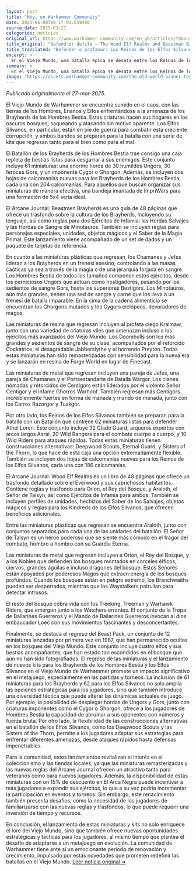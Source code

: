 ```yaml
---
layout: post
title: "Hoy, en Warhammer Community"
date: 2025-06-08T00:17:01.559480
source_date: 2025-03-27
categories: noticias
original_url: https://www.warhammer-community.com/en-gb/articles/thbon3tc/defend-or-defile-the-wood-elf-realms-and-beastman-brayherds-battle-for-the-forests-of-the-old-world/
title_original: "Defend or defile – The Wood Elf Realms and Beastman Brayherds battle for the forests of the Old World - Warhammer Community"
title_translated: "Defender o profanar: Los Reinos de los Elfos Silvanos y las Manadas de Bestias luchan por los bosques del Viejo Mundo"
excerpt: >
  En el Viejo Mundo, una batalla épica se desata entre los Reinos de los Elfos Silvanos y las temibles Manadas de Bestias. Mientras el caos amenaza con consumir los bosques sagrados, los elfos se preparan para defender su hogar contra las criaturas bestiales que buscan profanar su tierra. Con nuevos kits de miniaturas y guías detalladas, los jugadores pueden sumergirse en esta lucha titánica, eligiendo entre proteger la naturaleza o unirse a las hordas salvajes. ¡Descubre quién prevalecerá en esta guerra por el control de los ancestrales bosques!
summary: >
  En el Viejo Mundo, una batalla épica se desata entre los Reinos de los Elfos Silvanos y las temibles Manadas de Bestias. Mientras el caos amenaza con consumir los bosques sagrados, los elfos se preparan para defender su hogar contra las criaturas bestiales que buscan profanar su tierra. Con nuevos kits de miniaturas y guías detalladas, los jugadores pueden sumergirse en esta lucha titánica, eligiendo entre proteger la naturaleza o unirse a las hordas salvajes. ¡Descubre quién prevalecerá en esta guerra por el control de los ancestrales bosques!
image: "https://assets.warhammer-community.com/the-old-world-banner-test.jpg"
---
```


*Publicado originalmente el 27-mar-2025.*

El Viejo Mundo de Warhammer se encuentra sumido en el caos, con las tierras de los Hombres, Enanos y Elfos enfrentándose a la amenaza de los Brayherds de los Hombres Bestia. Estas criaturas hacen sus hogares en los oscuros bosques, saqueando y atacando sin motivo aparente. Los Elfos Silvanos, en particular, están en pie de guerra para combatir esta creciente corrupción, y ambos bandos se preparan para la batalla con una serie de kits que regresan tanto para el bien como para el mal.

El Batallón de los Brayherds de los Hombres Bestia trae consigo una caja repleta de bestias listas para desgarrar a sus enemigos. Este conjunto incluye 61 miniaturas: una enorme horda de 30 humildes Ungors, 30 feroces Gors, y un imponente Cygor o Ghorgon. Además, se incluyen dos hojas de calcomanías nuevas para los Brayherds de los Hombres Bestia, cada una con 204 calcomanías. Para aquellos que buscan organizar sus miniaturas de manera efectiva, una bandeja imantada de ImpriWars para una formación de 5x4 sería ideal.

El Arcane Journal: Beastmen Brayherds es una guía de 48 páginas que ofrece un trasfondo sobre la cultura de los Brayherds, incluyendo su lenguaje, así como reglas para dos Ejércitos de Infamia: las Hordas Salvajes y las Hordas de Sangre de Minotauros. También se incluyen reglas para personajes especiales, unidades, objetos mágicos y el Saber de la Magia Primal. Este lanzamiento viene acompañado de un set de dados y un paquete de tarjetas de referencia.

En cuanto a las miniaturas plásticas que regresan, los Chamanes y Jefes lideran a los Brayherds en un frenesí asesino, controlando a las masas caóticas ya sea a través de la magia o de una jerarquía forjada en sangre. Los Hombres Bestia de todos los tamaños componen estos ejércitos, desde los perniciosos Ungors que actúan como hostigadores, pasando por los sedientos de sangre Gors, hasta los superiores Bestigors. Los Minotauros, aún más grandes, tienen una sed de sangre y carne que los lleva a un frenesí de batalla imparable. En la cima de la cadena alimenticia se encuentran los Ghorgons mutados y los Cygors ciclópeos, devoradores de magos.

Las miniaturas de resina que regresan incluyen al profeta ciego Kralmaw, junto con una variedad de criaturas viles que amenazan incluso a los ejércitos más avanzados del Viejo Mundo. Los Doombulls son los más grandes y sedientos de sangre de su clase, acompañados por el retorcido Cockatrice, el desagradable Jabberslythe y el horrendo Preyton. Todas estas miniaturas han sido remasterizadas con sensibilidad para la nueva era y se lanzarán en resina de Forge World en lugar de Finecast.

Las miniaturas de metal que regresan incluyen una pareja de Jefes, una pareja de Chamanes y el Portaestandarte de Batalla Wargor. Los clanes nómadas y retorcidos de Centigors están liderados por el violento Señor Centigor y el infame Ghorros Warhoof. También regresan más Centigors increíblemente fuertes en forma de manada y mando de manada, junto con los Carros Razorgor y Tuskgor.

Por otro lado, los Reinos de los Elfos Silvanos también se preparan para la batalla con un Batallón que contiene 62 miniaturas listas para defender Athel Loren. Este conjunto incluye 32 Glade Guard, arqueros expertos con arcos largos Asrai, 20 Wild Rangers para el combate cuerpo a cuerpo, y 10 Wild Riders para ataques rápidos. Todas estas miniaturas tienen construcciones alternativas: Deepwood Scouts, Eternal Guard, y Sisters of the Thorn, lo que hace de esta caja una opción extremadamente flexible. También se incluyen dos hojas de calcomanías nuevas para los Reinos de los Elfos Silvanos, cada una con 186 calcomanías.

El Arcane Journal: Wood Elf Realms es un libro de 48 páginas que ofrece un trasfondo detallado sobre el Everwood y sus caprichosos habitantes. Contiene reglas y trasfondo para Orion, el Rey del Bosque, y Araloth, el Señor de Talsyn, así como Ejércitos de Infamia para ambos. También se incluyen perfiles de unidades, hechizos del Saber de los Salvajes, objetos mágicos y reglas para los Kindreds de los Elfos Silvanos, que ofrecen beneficios adicionales.

Entre las miniaturas plásticas que regresan se encuentra Araloth, junto con conjuntos separados para cada una de las unidades del batallón. El Señor de Talsyn es un héroe poderoso que se siente más cómodo en el fragor del combate, hombro a hombro con su Guardia Eterna.

Las miniaturas de metal que regresan incluyen a Orion, el Rey del Bosque, y a los Nobles que defienden los bosques montados en corceles élficos, ciervos, grandes águilas e incluso dragones del bosque. Estos Señores están apoyados por poderosos Magos que extraen energía de los bosques profundos. Cuando los bosques están en peligro extremo, los Branchwaiths pueden ser despertados, mientras que los Waystalkers patrullan para detectar intrusos.

El resto del bosque cobra vida con los Treeking, Treeman y Warhawk Riders, que emergen junto a los Watchers errantes. El conjunto de la Tropa de Bailarines Guerreros y el Mando de Bailarines Guerreros invocan al dios embaucador Loec con sus movimientos fascinantes y desconcertantes.

Finalmente, se destaca el regreso del Beast Pack, un conjunto de 12 miniaturas lanzadas por primera vez en 1987, que han permanecido ocultas en los bosques del Viejo Mundo. Este conjunto incluye cuatro elfos y sus bestias acompañantes, que han estado tan escondidos en el bosque que aún no han sido fotografiados.
El regreso de las miniaturas y el lanzamiento de nuevos kits para los Brayherds de los Hombres Bestia y los Elfos Silvanos en el Viejo Mundo de Warhammer promete un impacto significativo en el metajuego, especialmente en las partidas y torneos. La inclusión de 61 miniaturas para los Brayherds y 62 para los Elfos Silvanos no solo amplía las opciones estratégicas para los jugadores, sino que también introduce una diversidad táctica que puede alterar las dinámicas actuales de juego. Por ejemplo, la posibilidad de desplegar hordas de Ungors y Gors, junto con criaturas imponentes como el Cygor o Ghorgon, ofrece a los jugadores de Hombres Bestia la capacidad de abrumar a sus oponentes con números y fuerza bruta. Por otro lado, la flexibilidad de las construcciones alternativas en el batallón de los Elfos Silvanos, como los Deepwood Scouts y las Sisters of the Thorn, permite a los jugadores adaptar sus estrategias para enfrentar diferentes amenazas, desde ataques rápidos hasta defensas impenetrables.

Para la comunidad, estos lanzamientos revitalizan el interés en el coleccionismo y las tiendas locales, ya que las miniaturas remasterizadas y las nuevas reglas del Arcane Journal ofrecen un atractivo tanto para veteranos como para nuevos jugadores. Además, la disponibilidad de estas miniaturas con un 15% de descuento en El Arca Negra puede incentivar a más jugadores a expandir sus ejércitos, lo que a su vez podría incrementar la participación en eventos y torneos. Sin embargo, este renacimiento también presenta desafíos, como la necesidad de los jugadores de familiarizarse con las nuevas reglas y trasfondos, lo que puede requerir una inversión de tiempo y recursos.

En conclusión, el lanzamiento de estas miniaturas y kits no solo enriquece el lore del Viejo Mundo, sino que también ofrece nuevas oportunidades estratégicas y tácticas para los jugadores, al mismo tiempo que plantea el desafío de adaptarse a un metajuego en evolución. La comunidad de Warhammer tiene ante sí un emocionante periodo de renovación y crecimiento, impulsado por estas novedades que prometen redefinir las batallas en el Viejo Mundo.
[Leer noticia original ➜](https://www.warhammer-community.com/en-gb/articles/thbon3tc/defend-or-defile-the-wood-elf-realms-and-beastman-brayherds-battle-for-the-forests-of-the-old-world/)
